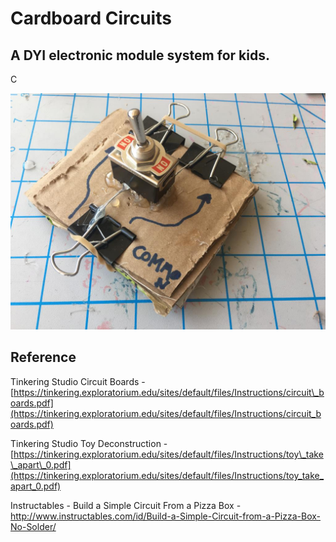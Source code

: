 # Cardboard Circuits

## A DYI electronic module system for kids.

C

![](/assets/threewayswitch.jpg)

## Reference

Tinkering Studio Circuit Boards - [https://tinkering.exploratorium.edu/sites/default/files/Instructions/circuit\_boards.pdf](https://tinkering.exploratorium.edu/sites/default/files/Instructions/circuit_boards.pdf)

Tinkering Studio Toy Deconstruction - [https://tinkering.exploratorium.edu/sites/default/files/Instructions/toy\_take\_apart\_0.pdf](https://tinkering.exploratorium.edu/sites/default/files/Instructions/toy_take_apart_0.pdf)

Instructables - Build a Simple Circuit From a Pizza Box - http://www.instructables.com/id/Build-a-Simple-Circuit-from-a-Pizza-Box-No-Solder/



